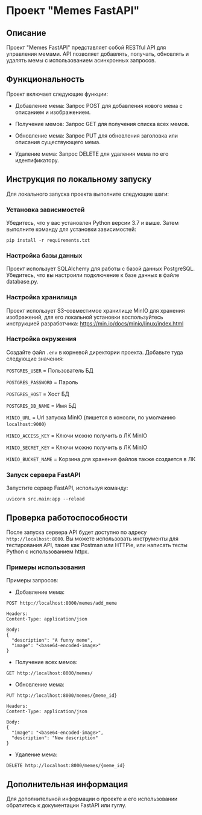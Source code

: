 # Проект "Memes FastAPI"
## Описание
Проект "Memes FastAPI" представляет собой RESTful API для управления мемами. API позволяет добавлять, получать, обновлять и удалять мемы с использованием асинхронных запросов.

## Функциональность
Проект включает следующие функции:

- Добавление мема: Запрос POST для добавления нового мема с описанием и изображением.

- Получение мемов: Запрос GET для получения списка всех мемов.

- Обновление мема: Запрос PUT для обновления заголовка или описания существующего мема.

- Удаление мема: Запрос DELETE для удаления мема по его идентификатору.

## Инструкция по локальному запуску
Для локального запуска проекта выполните следующие шаги:

### Установка зависимостей

Убедитесь, что у вас установлен Python версии 3.7 и выше. Затем выполните команду для установки зависимостей:

`pip install -r requirements.txt`
### Настройка базы данных

Проект использует SQLAlchemy для работы с базой данных PostgreSQL. Убедитесь, что вы настроили подключение к базе данных в файле database.py.

### Настройка хранилища

Проект использует S3-совместимое хранилище MinIO для хранения изображений, для его локальной установки воспользуйтесь инструкцией разработчика: 
https://min.io/docs/minio/linux/index.html

### Настройка окружения

Создайте файл `.env` в корневой директории проекта. Добавьте туда следующие значения: 

`POSTGRES_USER` = Пользователь БД

`POSTGRES_PASSWORD` = Пароль

`POSTGRES_HOST` = Хост БД

`POSTGRES_DB_NAME` = Имя БД

`MINIO_URL` = Url запуска MinIO (пишется в консоли, по умолчанию `localhost:9000`)

`MINIO_ACCESS_KEY` = Ключи можно получить в ЛК MinIO 

`MINIO_SECRET_KEY` = Ключи можно получить в ЛК MinIO 

`MINIO_BUCKET_NAME` = Корзина для хранения файлов также создается в ЛК


### Запуск сервера FastAPI

Запустите сервер FastAPI, используя команду:

`uvicorn src.main:app --reload`

## Проверка работоспособности

После запуска сервера API будет доступно по адресу `http://localhost:8000`. Вы можете использовать инструменты для тестирования API, такие как Postman или HTTPie, или написать тесты Python с использованием httpx.

### Примеры использования
Примеры запросов:

- Добавление мема:

```
POST http://localhost:8000/memes/add_meme

Headers:
Content-Type: application/json

Body:
{
  "description": "A funny meme",
  "image": "<base64-encoded-image>"
}
```
- Получение всех мемов:
```
GET http://localhost:8000/memes/
```
- Обновление мема:
```
PUT http://localhost:8000/memes/{meme_id}

Headers:
Content-Type: application/json

Body:
{
  "image": "<base64-encoded-image>",
  "description": "New description"
}
```
- Удаление мема:
```
DELETE http://localhost:8000/memes/{meme_id}
```
## Дополнительная информация
Для дополнительной информации о проекте и его использовании обратитесь к документации FastAPI или гуглу.

